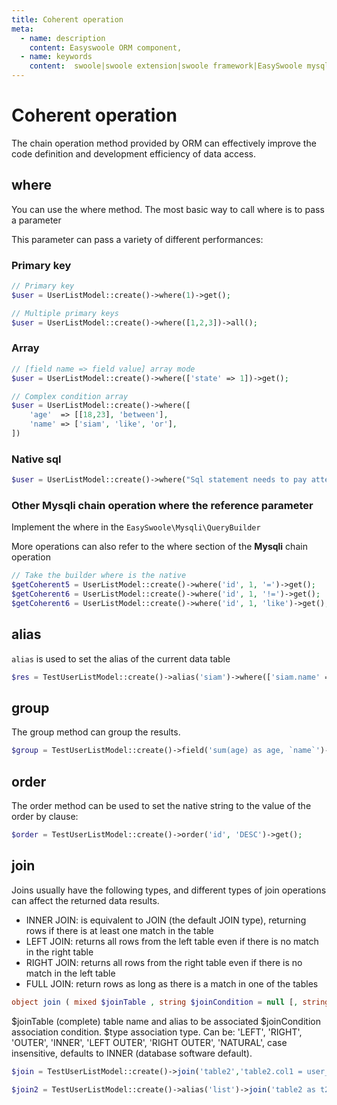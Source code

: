 ```yaml
---
title: Coherent operation
meta:
  - name: description
    content: Easyswoole ORM component,
  - name: keywords
    content:  swoole|swoole extension|swoole framework|EasySwoole mysql ORM|EasySwoole ORM|Swoole mysqli coroutine client|swoole ORM|Coherent operation
---
```



# Coherent operation

The chain operation method provided by ORM can effectively improve the code definition and development efficiency of data access.

## where

You can use the where method. The most basic way to call where is to pass a parameter

This parameter can pass a variety of different performances:

### Primary key

```php
// Primary key
$user = UserListModel::create()->where(1)->get();

// Multiple primary keys
$user = UserListModel::create()->where([1,2,3])->all();
```

### Array

```php
// [field name => field value] array mode
$user = UserListModel::create()->where(['state' => 1])->get();

// Complex condition array
$user = UserListModel::create()->where([
    'age'  => [[18,23], 'between'],
    'name' => ['siam', 'like', 'or'],
])
```

### Native sql

```php
$user = UserListModel::create()->where("Sql statement needs to pay attention to the injection risk")->get();
```

### Other **Mysqli** chain operation where the reference parameter

Implement the where in the `EasySwoole\Mysqli\QueryBuilder`

More operations can also refer to the where section of the **Mysqli** chain operation

```php
// Take the builder where is the native
$getCoherent5 = UserListModel::create()->where('id', 1, '=')->get();
$getCoherent6 = UserListModel::create()->where('id', 1, '!=')->get();
$getCoherent6 = UserListModel::create()->where('id', 1, 'like')->get();
```

## alias

`alias` is used to set the alias of the current data table

```php
$res = TestUserListModel::create()->alias('siam')->where(['siam.name' => 'test'])->all();
```

## group

The group method can group the results.

```php
$group = TestUserListModel::create()->field('sum(age) as age, `name`')->group('name')->all(null);
```

## order

The order method can be used to set the native string to the value of the order by clause:

```php
$order = TestUserListModel::create()->order('id', 'DESC')->get();
```

## join

Joins usually have the following types, and different types of join operations can affect the returned data results.

- INNER JOIN: is equivalent to JOIN (the default JOIN type), returning rows if there is at least one match in the table
- LEFT JOIN: returns all rows from the left table even if there is no match in the right table
- RIGHT JOIN: returns all rows from the right table even if there is no match in the left table
- FULL JOIN: return rows as long as there is a match in one of the tables

```php
object join ( mixed $joinTable , string $joinCondition = null [, string $type = 'INNER'] )
```

$joinTable (complete) table name and alias to be associated
$joinCondition association condition.
$type association type. Can be: 'LEFT', 'RIGHT', 'OUTER', 'INNER', 'LEFT OUTER', 'RIGHT OUTER', 'NATURAL', case insensitive, defaults to INNER (database software default).

```php
$join = TestUserListModel::create()->join('table2','table2.col1 = user_list.col2')->get();

$join2 = TestUserListModel::create()->alias('list')->join('table2 as t2','t2.col1 = list.col2')->get();
```
